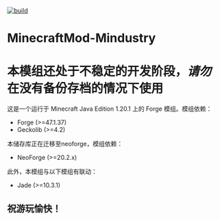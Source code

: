 [![build](https://github.com/HeChuQIU/MinecraftMod-Mindustry/actions/workflows/gradle.yml/badge.svg)](https://github.com/HeChuQIU/MinecraftMod-Mindustry/actions/workflows/gradle.yml)
# MinecraftMod-Mindustry
# 本模组还处于不稳定的开发阶段，*请勿*在没有备份存档的情况下使用
这是一个运行于 Minecraft Java Edition 1.20.1 上的 Forge 模组。模组依赖：
* Forge (>=47.1.37)
* Geckolib (>=4.2)

本储存库正在迁移至neoforge，模组依赖：
* NeoForge (>=20.2.x)

此外，本模组与以下模组有联动：
* Jade (>=10.3.1)
## 祝游玩愉快！